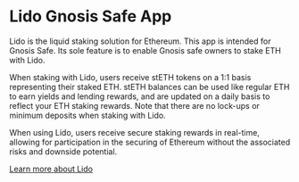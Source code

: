# Lido Gnosis Safe App

Lido is the liquid staking solution for Ethereum. This app is intended for
Gnosis Safe. Its sole feature is to enable Gnosis safe owners to stake ETH with
Lido.

When staking with Lido, users receive stETH tokens on a 1:1 basis representing
their staked ETH. stETH balances can be used like regular ETH to earn yields and
lending rewards, and are updated on a daily basis to reflect your ETH staking
rewards. Note that there are no lock-ups or minimum deposits when staking with
Lido.

When using Lido, users receive secure staking rewards in real-time, allowing for
participation in the securing of Ethereum without the associated risks and
downside potential.

[Learn more about Lido](https://lido.fi)
